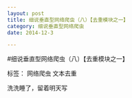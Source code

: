 ```yaml
---
layout: post
title: 细说垂直型网络爬虫（八）【去重模块之一】
category: 细说垂直型网络爬虫
date: 2014-12-3

---
```


#细说垂直型网络爬虫（八）【去重模块之一】

标签： 网络爬虫 文本去重

洗洗睡了，留着明天写
<!-- more -->








